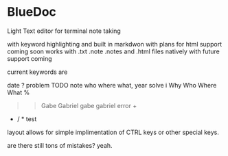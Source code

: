 # BlueDoc
Light Text editor for terminal note taking

with keyword highlighting and built in markdwon
with plans for html support coming soon
works with .txt .note .notes and .html files natively 
with future support coming

 current keywords are 
  <head> date ? problem TODO note who where what,
   year solve i Why Who Where What %
  
  >> Gabe Gabriel gabe gabriel error +
   - / * test </head>
   
 layout allows for simple implimentation of CTRL keys 
  or other special keys.
    
are there still tons of mistakes? yeah.    
